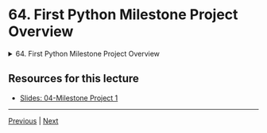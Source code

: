 # 64. First Python Milestone Project Overview

<details>
  <summary> 64. First Python Milestone Project Overview </summary>

-   [Notebook: 04-Milestone Project - 1](https://github.com/BloomTech-DS/Complete-Python-3-Bootcamp/tree/master/04-Milestone%20Project%20-%201)

-   [Codebase: 04-Milestone-Project-1](../../../codebase/python-camp/04-Milestone-Project-1/)

</details> 


## Resources for this lecture


-   [Slides: 04-Milestone Project 1](https://docs.google.com/presentation/d/1Q_WCUnqcq3dmZ59-TcRWl0MhaHo_SVwL-kA2r0Ojas4/edit#slide=id.g2586a91ea0_0_95)


---

[Previous](./63_Simple-User-Interaction.md) | [Next](./65_Milestone-Project-Help.md)
